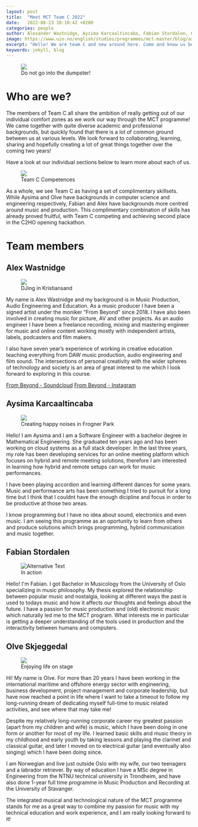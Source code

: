 ```yaml
---
layout: post
title:  "Meet MCT Team C 2022"
date:   2022-08-23 10:10:42 +0200
categories: people
author: Alexander Wastnidge, Aysima Karcaaltincaba, Fabian Stordalen, Olve Skjeggedal
image: https://www.uio.no/english/studies/programmes/mct-master/blog/assets/image/2022_08_23_aysimab_teamc.jpeg
excerpt: "Hello! We are team C and new around here. Come and know us better!"
keywords: jekyll, blog
---
```


<figure style="float: none">
    <img src='https://www.uio.no/english/studies/programmes/mct-master/blog/assets/image/2022_08_23_aysimab_teamc.jpeg' width="auto"/>
    <figcaption>Do not go into the dumpster!</figcaption>
</figure>

# Who are we?

The members of Team C all share the ambition of really getting out of our individual comfort zones as we work our way through the MCT programme! We came together with quite diverse academic and professional backgrounds, but quickly found that there is a lot of common ground between us at various levels. We look forward to collaborating, learning, sharing and hopefully creating a lot of great things together over the coming two years!

Have a look at our individual sections below to learn more about each of us.

<figure style="float: none">
   <img
      src="/assets/image/2022_08_26_alexanjw_teamc.jpg"
      style="max-height:600px; width:auto;" />
   <figcaption>Team C Competences</figcaption>
</figure>


As a whole, we see Team C as having a set of complimentary skillsets.  While Aysima and Olve have backgrounds in computer science and engineering respectively, Fabian and Alex have backgrounds more centred around music and production.  This complimentary combination of skills has already proved fruitful, with Team C competing and achieving second place in the C2HO opening hackathon.
# Team members


## Alex Wastnidge

<figure style="float: none">
   <img
      src="/assets/image/2022_08_26_alexanjw_awphoto.jpg"
      style="max-height:600px; width:auto;" />
   <figcaption>DJing in Kristiansand</figcaption>
</figure>


My name is Alex Wastnidge and my background is in Music Production, Audio Engineering and Education.  As a music producer I have been a signed artist under the moniker “From Beyond” since 2018.  I have also been involved in creating music for picture, AV and other projects.  As an audio engineer I have been a freelance recording, mixing and mastering engineer for music and online content working mostly with independent artists, labels, podcasters and film makers.

I also have seven year’s experience of working in creative education teaching everything from DAW music production, audio engineering and film sound.  The intersections of personal creativity with the wider spheres of technology and society is an area of great interest to me which I look forward to exploring in this course.

[From Beyond - Soundcloud](https://soundcloud.com/from_beyond)
[From Beyond - Instagram](https://www.instagram.com/frombeyonduk/)

## Aysima Karcaaltincaba

<figure style="float: none">
   <img
      src="/assets/image/2022_08_26_aysimab_blog_profile.jpeg"
      style="max-height:600px; width:auto;" />
   <figcaption>Creating happy noises in Frogner Park</figcaption>
</figure>

Hello! I am Aysima and I am a Software Engineer with a bachelor degree in Mathematical Engineering. She graduated ten years ago and has been working on cloud systems as a full stack developer. In the last three years, my role has been developing services for an online meeting platform which focuses on hybrid and remote meeting solutions, therefore I am interested in learning how hybrid and remote setups can work for music performances. 
        
I have been playing accordion and learning different dances for some years. Music and performance arts has been something I tried to pursuit for a long time but I think that I couldnt have the enough dicipline and focus in order to be productive at those two areas. 

I know programming but I have no idea about sound, electronics and even music. I am seeing this programme as an oportunity to learn from others and produce solutions which brings programming, hybrid communication and music together.

## Fabian Stordalen

<figure style="float: none">
   <img
      src="https://www.uio.no/english/studies/programmes/mct-master/blog/assets/image/2022_08_23_fabianst_picture.jpg"
      alt="Alternative Text"
      title="Image Title"
      width="auto" />
   <figcaption>In action</figcaption>
</figure>

Hello! I'm Fabian. I got Bachelor in Musicology from the University of Oslo specializing in music philosophy. My thesis explored the relationship between popular music and nostalgia, looking at different ways the past is used to todays music and how it affects our thoughts and feelings about the future. I have a passion for music production and (old) electronic music which naturally led me to the MCT program. What interests me in particular is getting a deeper understanding of the tools used in production and the interactivity between humans and computers.

## Olve Skjeggedal

<figure style="float: none">
   <img
      src="/assets/image/2022_08_26_olvees_blog_profile.jpg"
      style="max-height:600px; width:auto;" />
      <figcaption>Enjoying life on stage</figcaption>
</figure>

Hi! My name is Olve. For more than 20 years I have been working in the international maritime and offshore energy sector with engineering, business development, project management and corporate leadership, but have now reached a point in life where I want to take a timeout to follow my long-running dream of dedicating myself full-time to music related activities, and see where that may take me!

Despite my relatively long-running corporate career my greatest passion (apart from my children and wife) is music, which I have been doing in one form or another for most of my life. I learned basic skills and music theory in my childhood and early youth by taking lessons and playing the clarinet and classical guitar, and later I moved on to electrical guitar (and eventually also singing) which I have been doing since.

I am Norwegian and live just outside Oslo with my wife, our two teenagers and a labrador retriever. By way of education I have a MSc degree in Engineering from the NTNU technical university in Trondheim, and have also done 1-year full time programme in Music Production and Recording at the University of Stavanger.

The integrated musical and technological nature of the MCT programme stands for me as a great way to combine my passion for music with my technical education and work experience, and I am really looking forward to it!